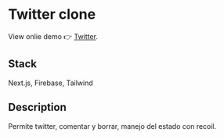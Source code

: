 # Twitter clone

View onlie demo 👉 [Twitter](https://twitter-two-blond.vercel.app/).

## Stack 

Next.js, Firebase, Tailwind

## Description 

Permite twitter, comentar y borrar, manejo del estado con recoil.
